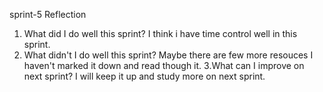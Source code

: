 sprint-5 Reflection
 1. What did I do well this sprint?
I think i have time control well in this sprint.
2. What didn't I do well this sprint?
Maybe there are few more resouces I haven't marked it down and read though it.
3.What can I improve on next sprint?
I will keep it up and study more on next sprint.